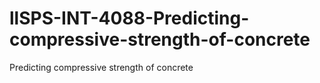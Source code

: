 # llSPS-INT-4088-Predicting-compressive-strength-of-concrete
Predicting compressive strength of concrete

